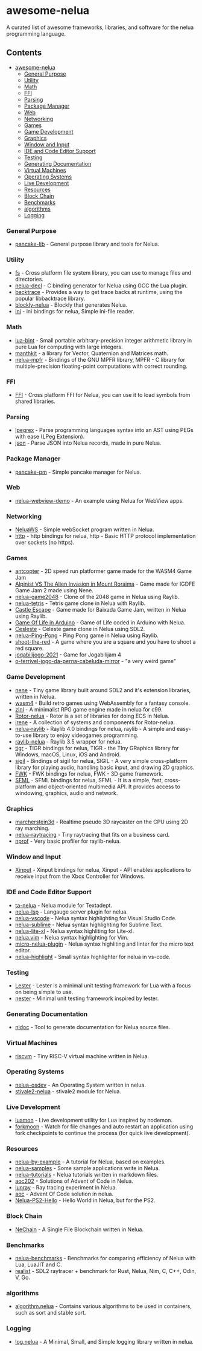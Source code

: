 # awesome-nelua
A curated list of awesome frameworks, libraries, and software for the nelua programming language.

## Contents
- [awesome-nelua](https://github.com/AKDev21/awesome-nelua)
    - [General Purpose](#general-purpose)
    - [Utility](#utility)
    - [Math](#math)
    - [FFI](#ffi)
    - [Parsing](#parsing)
    - [Package Manager](#package-manager)
    - [Web](#web)
    - [Networking](#networking)
    - [Games](#games)
    - [Game Development](#game-development)
    - [Graphics](#graphics)
    - [Window and Input](#window-and-Input)
    - [IDE and Code Editor Support](#ide-and-code-editor-support)
    - [Testing](#testing)
    - [Generating Documentation](#generating-documentation)
    - [Virtual Machines](#virtual-machines)
    - [Operating Systems](#operating-Systems)
    - [Live Development](#live-development)
    - [Resources](#resources)
    - [Block Chain](#block-chain)
    - [Benchmarks](#Benchmarks)
    - [algorithms](#algorithms)
    - [Logging](#logging)

### General Purpose
- [pancake-lib](https://github.com/linkpy/pancake-lib) - General purpose library and tools for Nelua.

### Utility
- [fs](https://github.com/edubart/nelua-batteries) - Cross platform file system library, you can use to manage files and directories.
- [nelua-decl](https://github.com/edubart/nelua-decl) - C binding generator for Nelua using GCC the Lua plugin.
- [backtrace](https://github.com/edubart/nelua-batteries) - Provides a way to get trace backs at runtime, using the popular libbacktrace library.
- [blockly-nelua](https://github.com/Rabios/blockly-nelua) - Blockly that generates Nelua.
- [ini](https://github.com/Rabios/nelua-fun/tree/main/ini) - ini bindings for nelua, Simple ini-file reader.

### Math
- [lua-bint](https://github.com/edubart/lua-bint) - Small portable arbitrary-precision integer arithmetic library in pure Lua for computing with large integers.
- [manthkit](https://github.com/Rabios/nelua-fun/tree/main/mathkit) - a library for Vector, Quaternion and Matrices math.
- [nelua-mpfr](https://github.com/acisternino/nelua-mpfr) - Bindings of the GNU MPFR library, MPFR - C library for multiple-precision floating-point computations with correct rounding.

### FFI
- [FFI](https://github.com/edubart/nelua-batteries) - Cross platform FFI for Nelua, you can use it to load symbols from shared libraries.

### Parsing
- [lpegrex](https://github.com/edubart/lpegrex) - Parse programming languages syntax into an AST using PEGs with ease (LPeg Extension).
- [json](https://github.com/edubart/nelua-batteries) - Parse JSON into Nelua records, made in pure Nelua.

### Package Manager
- [pancake-pm](https://github.com/linkpy/pancake-pm) - Simple pancake manager for Nelua.

### Web
- [nelua-webview-demo](https://github.com/edubart/nelua-webview-demo) - An example using Nelua for WebView apps.

### Networking
- [NeluaWS](https://github.com/Elpersonn/NeluaWS/) - Simple webSocket program written in Nelua.
- [http](https://github.com/Rabios/nelua-fun/tree/main/http) - http bindings for nelua, http - Basic HTTP protocol implementation over sockets (no https).

### Games
- [antcopter](https://github.com/edubart/antcopter) - 2D speed run platformer game made for the WASM4 Game Jam
- [Alpinist VS The Alien Invasion in Mount Roraima](https://github.com/Andre-LA/alpinist-vs-the-mount-roraima-alien-invasion) - Game made for IGDFE Game Jam 2 made using Nene.
- [nelua-game2048](https://github.com/edubart/nelua-game2048) - Clone of the 2048 game in Nelua using Raylib.
- [nelua-tetris](https://github.com/edubart/nelua-tetris) - Tetris game clone in Nelua with Raylib.
- [Castle Escape](https://github.com/Andre-LA/baixada-game-jam-game/) - Game made for Baixada Game Jam, written in Nelua using Raylib.
- [Game Of Life in Arduino](https://gist.github.com/edubart/4991c5dd51205288519419f7d438adcf) - Game of Life coded in Arduino with Nelua.
- [Cesleste](https://gist.github.com/edubart/a79bf78a249d1fff2b77728c260c7605) - Celeste game clone in Nelua using SDL2.
- [nelua-Ping-Pong](https://github.com/AKDev21/nelua-ping-pong) - Ping Pong game in Nelua using Raylib.
- [shoot-the-red](https://github.com/Elpersonn/shoot-the-red) - A game where you are a square and you have to shoot a red square.
- [jogabilijogo-2021](https://github.com/Andre-LA/jogabilijogo-2021) - Game for Jogabilijam 4
- [o-terrivel-jogo-da-perna-cabeluda-mirror](https://github.com/Andre-LA/o-terrivel-jogo-da-perna-cabeluda-mirror) - "a very weird game"

### Game Development
- [nene](https://github.com/Andre-LA/nene) - Tiny game library built around SDL2 and it's extension libraries, written in Nelua.
- [wasm4](https://github.com/aduros/wasm4) - Build retro games using WebAssembly for a fantasy console.
- [zlnl](https://github.com/darltrash/zlnl) - A minimalist RPG game engine made in nelua for c99.
- [Rotor-nelua](https://github.com/Andre-LA/Rotor-nelua-mirror) - Rotor is a set of libraries for doing ECS in Nelua.
- [irene](https://github.com/Andre-LA/irene) - A collection of systems and components for Rotor-nelua.
- [nelua-raylib](https://github.com/AKDev21/nelua-raylib) - Raylib 4.0 bindings for nelua, raylib - A simple and easy-to-use library to enjoy videogames programming.
- [raylib-nelua](https://github.com/Andre-LA/raylib-nelua) - Raylib 3.5 wrapper for nelua.
- [tigr](https://github.com/Rabios/nelua-fun/tree/main/tigr) - TIGR bindings for nelua, TIGR - the TIny GRaphics library for Windows, macOS, Linux, iOS and Android.
- [sigil](https://github.com/Rabios/nelua-fun/tree/main/sigil) - Bindings of sigil for nelua, SIGIL - A very simple cross-platform library for playing audio, handling basic input, and drawing 2D graphics.
- [FWK](https://github.com/Rabios/nelua-fun/tree/main/fwk) - FWK bindings for nelua, FWK - 3D game framework.
- [SFML](https://github.com/Rabios/nelua-fun/tree/main/csfml) - SFML bindings for nelua, SFML - It is a simple, fast, cross-platform and object-oriented multimedia API. It provides access to windowing, graphics, audio and network.

### Graphics
- [marcherstein3d](https://github.com/edubart/marcherstein3d) - Realtime pseudo 3D raycaster on the CPU using 2D ray marching.
- [nelua-raytracing](https://github.com/Andre-LA/nelua-raytracing-card-mirror) - Tiny raytracing that fits on a business card.
- [nprof](https://github.com/Andre-LA/nprof) - Very basic profiler for raylib-nelua.

### Window and Input
- [Xinput](https://github.com/Rabios/nelua-fun/tree/main/xinput) - Xinput bindings for nelua, Xinput - API enables applications to receive input from the Xbox Controller for Windows.

### IDE and Code Editor Support
- [ta-nelua](https://github.com/Andre-LA/ta-nelua) - Nelua module for Textadept.
- [nelua-lsp](https://github.com/codehz/nelua-lsp) - Langauge server plugin for nelua.
- [nelua-vscode](https://github.com/edubart/nelua-vscode) - Nelua syntax highlighting for Visual Studio Code.
- [nelua-sublime](https://github.com/edubart/nelua-sublime) - Nelua syntax highlighting for Sublime Text.
- [nelua-lite-xl](https://gist.github.com/Andre-LA/2f56f69bc7b3ac9042534bb2c831639b) - Nelua syntax highliting for Lite-xl.
- [nelua.vim](https://github.com/stefanos82/nelua.vim) - Nelua syntax highlighting for Vim.
- [micro-nelua-plugin](https://github.com/leapofazzam123/micro-nelua-plugin) - Nelua syntax highliting and linter for the micro text editor.
- [nelua-highlight](https://github.com/Enter1he/nelua-highlight) - Small syntax highlighter for nelua in vs-code.

### Testing
- [Lester](https://github.com/edubart/lester) - Lester is a minimal unit testing framework for Lua with a focus on being simple to use.
- [nester](https://github.com/edubart/nelua-batteries) - Minimal unit testing framework inspired by lester.

### Generating Documentation
- [nldoc](https://github.com/edubart/nldoc) - Tool to generate documentation for Nelua source files.

### Virtual Machines
- [riscvm](https://github.com/edubart/riscvm) - Tiny RISC-V virtual machine written in Nelua.

### Operating Systems
- [nelua-osdev](https://github.com/radgeRayden/nelua-osdev-barebones) - An Operating System written in nelua.
- [stivale2-nelua](https://github.com/leapofazzam123/stivale2-nelua) - stivale2 module for Nelua.

### Live Development
- [luamon](https://github.com/edubart/luamon) - Live development utility for Lua inspired by nodemon.
- [forkmoon](https://github.com/edubart/forkmon) - Watch for file changes and auto restart an application using fork checkpoints to continue the process (for quick live development).

### Resources
- [nelua-by-example](https://github.com/nelua-by-example) - A tutorial for Nelua, based on examples.
- [nelua-samples](https://github.com/edubart/nelua-samples) - Some sample applications write in Nelua.
- [nelua-tutorials](https://github.com/AKDev21/nelua-tutorials) - Nelua tutorials written in markdown files.
- [aoc202](https://github.com/edubart/aoc2020) - Solutions of Advent of Code in Nelua.
- [lunray](https://github.com/edubart/lunray) - Ray tracing experiment in Nelua.
- [aoc](https://github.com/AKDev21/aoc) - Advent Of Code solution in nelua.
- [Nelua-PS2-Hello](https://github.com/lunaboards-dev/Nelua-PS2-Hello) - Hello World in Nelua, but for the PS2.

### Block Chain
- [NeChain](https://github.com/AliChraghi/NeChain) - A Single File Blockchain written in Nelua.

### Benchmarks
- [nelua-benchmarks](https://github.com/edubart/nelua-benchmarks) - Benchmarks for comparing efficiency of Nelua with Lua, LuaJIT and C.
- [realist](https://github.com/nsauzede/realist) - SDL2 raytracer + benchmark for Rust, Nelua, Nim, C, C++, Odin, V, Go.

### algorithms
- [algorithm.nelua](https://github.com/edubart/nelua-batteries/blob/main/algorithm.nelua) - Contains various algorithms to be used in containers, such as sort and stable sort.

### Logging
- [log.nelua](https://github.com/AKDev21/log.nelua) - A Minimal, Small, and Simple logging library written in nelua.
